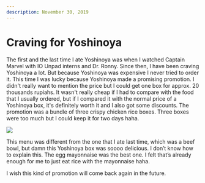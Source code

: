 ```yaml
---
description: November 30, 2019
---
```


# Craving for Yoshinoya

The first and the last time I ate Yoshinoya was when I watched Captain Marvel with IO Unpad interns and Dr. Ronny. Since then, I have been craving Yoshinoya a lot. But because Yoshinoya was expensive I never tried to order it. This time I was lucky because Yoshinoya made a promising promotion. I didn't really want to mention the price but I could get one box for approx. 20 thousands rupiahs. It wasn't really cheap if I had to compare with the food that I usually ordered, but if I compared it with the normal price of a Yoshinoya box, it's definitely worth it and I also got some discounts. The promotion was a bundle of three crispy chicken rice boxes. Three boxes were too much but I could keep it for two days haha.

![](<../../.gitbook/assets/unpad blog\_191231\_0033.jpg>)

This menu was different from the one that I ate last time, which was a beef bowl, but damn this Yoshinoya box was soooo delicious. I don’t know how to explain this. The egg mayonnaise was the best one. I felt that’s already enough for me to just eat rice with the mayonnaise haha.

I wish this kind of promotion will come back again in the future.

